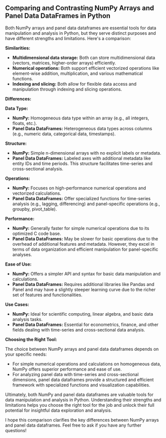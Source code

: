 ## Comparing and Contrasting NumPy Arrays and Panel Data DataFrames in Python

Both NumPy arrays and panel data dataframes are essential tools for data manipulation and analysis in Python, but they serve distinct purposes and have different strengths and limitations. Here's a comparison:

**Similarities:**

* **Multidimensional data storage:** Both can store multidimensional data (vectors, matrices, higher-order arrays) efficiently.
* **Numerical operations:** Both support efficient vectorized operations like element-wise addition, multiplication, and various mathematical functions.
* **Indexing and slicing:** Both allow for flexible data access and manipulation through indexing and slicing operations.

**Differences:**

**Data Type:**

* **NumPy:** Homogeneous data type within an array (e.g., all integers, floats, etc.).
* **Panel Data DataFrames:** Heterogeneous data types across columns (e.g., numeric data, categorical data, timestamps).

**Structure:**

* **NumPy:** Simple n-dimensional arrays with no explicit labels or metadata.
* **Panel Data DataFrames:** Labeled axes with additional metadata like entity IDs and time periods. This structure facilitates time-series and cross-sectional analysis.

**Operations:**

* **NumPy:** Focuses on high-performance numerical operations and vectorized calculations.
* **Panel Data DataFrames:** Offer specialized functions for time-series analysis (e.g., lagging, differencing) and panel-specific operations (e.g., groupby, pivot_table).

**Performance:**

* **NumPy:** Generally faster for simple numerical operations due to its optimized C code base.
* **Panel Data DataFrames:** May be slower for basic operations due to the overhead of additional features and metadata. However, they excel in terms of data organization and efficient manipulation for panel-specific analyses.

**Ease of Use:**

* **NumPy:** Offers a simpler API and syntax for basic data manipulation and calculations.
* **Panel Data DataFrames:** Requires additional libraries like Pandas and Panel and may have a slightly steeper learning curve due to the richer set of features and functionalities.

**Use Cases:**

* **NumPy:** Ideal for scientific computing, linear algebra, and basic data analysis tasks.
* **Panel Data DataFrames:** Essential for econometrics, finance, and other fields dealing with time-series and cross-sectional data analysis.

**Choosing the Right Tool:**

The choice between NumPy arrays and panel data dataframes depends on your specific needs:

* For simple numerical operations and calculations on homogeneous data, NumPy offers superior performance and ease of use.
* For analyzing panel data with time-series and cross-sectional dimensions, panel data dataframes provide a structured and efficient framework with specialized functions and visualization capabilities.

Ultimately, both NumPy and panel data dataframes are valuable tools for data manipulation and analysis in Python. Understanding their strengths and limitations helps you choose the right tool for the job and unlock their full potential for insightful data exploration and analysis.

I hope this comparison clarifies the key differences between NumPy arrays and panel data dataframes. Feel free to ask if you have any further questions!